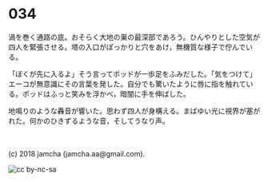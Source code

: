 # 034

渦を巻く通路の底。おそらく大地の巣の最深部であろう。ひんやりとした空気が四人を緊張させる。塔の入口がぽっかりと穴をあけ，無機質な様子で佇んでいる。  

「ぼくが先に入るよ」そう言ってポッドが一歩足をふみだした。「気をつけて」エーコが無意識にその言葉を発した。自分でも驚いたように唇に指を触れている。ポッドはふっと笑みを浮かべ，暗闇に手を伸ばした。  

地鳴りのような轟音が響いた。思わず四人が身構える。まばゆい光に視界が塞がれた。何かのひきずるような音，そしてうなり声。  

<br>  
<br>  
(c) 2018 jamcha (jamcha.aa@gmail.com).  

![cc by-nc-sa](http://i.creativecommons.org/l/by-nc-sa/4.0/88x31.png)